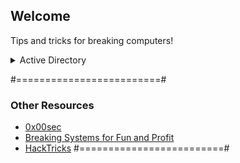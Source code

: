 ## Welcome 

Tips and tricks for breaking computers! 

<details><summary>Active Directory</summary>

<p>
- yes, even hidden code blocks!
- test list
```python
print("hello world!")
```
</p>
</details>



#=========================#
### Other Resources
- [0x00sec](https://0x00sec.org/)
- [Breaking Systems for Fun and Profit](https://breakingsystemsforfunandprofit.com)
- [HackTricks](https://book.hacktricks.xyz/)
#=========================#

